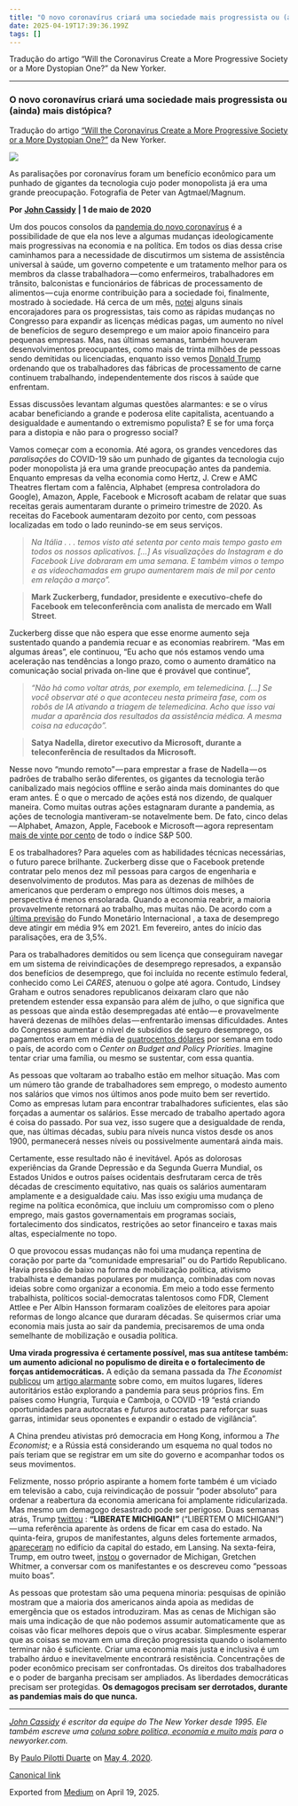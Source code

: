 ```yaml
---
title: "O novo coronavírus criará uma sociedade mais progressista ou (ainda) mais distópica?"
date: 2025-04-19T17:39:36.199Z
tags: []
---
```


Tradução do artigo “Will the Coronavirus Create a More Progressive Society or a More Dystopian One?” da New Yorker.

* * *

### O novo coronavírus criará uma sociedade mais progressista ou (ainda) mais distópica?

Tradução do artigo [“Will the Coronavirus Create a More Progressive Society or a More Dystopian One?”](https://www.newyorker.com/news/our-columnists/will-the-coronavirus-create-a-more-progressive-society-or-a-more-dystopian-one) da New Yorker.

![](https://cdn-images-1.medium.com/max/1200/1*z8SAC5KNRR4ce6_qCKiRrw.jpeg)

As paralisações por coronavírus foram um benefício econômico para um punhado de gigantes da tecnologia cujo poder monopolista já era uma grande preocupação. Fotografia de Peter van Agtmael/Magnum.

**Por** [**John Cassidy**](https://translate.google.com/translate?hl=pt-BR&prev=_t&sl=auto&tl=pt&u=https://www.newyorker.com/contributors/john-cassidy) **| 1 de maio de 2020**

Um dos poucos consolos da [pandemia do novo coronavírus](https://translate.google.com/translate?hl=pt-BR&prev=_t&sl=auto&tl=pt&u=https://www.newyorker.com/tag/coronavirus) é a possibilidade de que ela nos leve a algumas mudanças ideologicamente mais progressivas na economia e na política. Em todos os dias dessa crise caminhamos para a necessidade de discutirmos um sistema de assistência universal à saúde, um governo competente e um tratamento melhor para os membros da classe trabalhadora — como enfermeiros, trabalhadores em trânsito, balconistas e funcionários de fábricas de processamento de alimentos — cuja enorme contribuição para a sociedade foi, finalmente, mostrado à sociedade. Há cerca de um mês, [notei](https://translate.google.com/translate?hl=pt-BR&prev=_t&sl=auto&tl=pt&u=https://www.newyorker.com/news/our-columnists/the-coronavirus-is-transforming-politics-and-economics) alguns sinais encorajadores para os progressistas, tais como as rápidas mudanças no Congresso para expandir as licenças médicas pagas, um aumento no nível de benefícios de seguro desemprego e um maior apoio financeiro para pequenas empresas. Mas, nas últimas semanas, também houveram desenvolvimentos preocupantes, como mais de trinta milhões de pessoas sendo demitidas ou licenciadas, enquanto isso vemos [Donald Trump](https://translate.google.com/translate?hl=pt-BR&prev=_t&sl=auto&tl=pt&u=https://www.newyorker.com/tag/donald-trump) ordenando que os trabalhadores das fábricas de processamento de carne continuem trabalhando, independentemente dos riscos à saúde que enfrentam.

Essas discussões levantam algumas questões alarmantes: e se o vírus acabar beneficiando a grande e poderosa elite capitalista, acentuando a desigualdade e aumentando o extremismo populista? E se for uma força para a distopia e não para o progresso social?

Vamos começar com a economia. Até agora, os grandes vencedores das _paralisações_ do COVID-19 são um punhado de gigantes da tecnologia cujo poder monopolista já era uma grande preocupação antes da pandemia. Enquanto empresas da velha economia como Hertz, J. Crew e AMC Theatres flertam com a falência, Alphabet (empresa controladora do Google), Amazon, Apple, Facebook e Microsoft acabam de relatar que suas receitas gerais aumentaram durante o primeiro trimestre de 2020. As receitas do Facebook aumentaram dezoito por cento, com pessoas localizadas em todo o lado reunindo-se em seus serviços.

> _Na Itália . . . temos visto até setenta por cento mais tempo gasto em todos os nossos aplicativos. \[…\] As visualizações do Instagram e do Facebook Live dobraram em uma semana. E também vimos o tempo e as videochamadas em grupo aumentarem mais de mil por cento em relação a março”._

> **Mark Zuckerberg, fundador, presidente e executivo-chefe do Facebook em teleconferência com analista de mercado em Wall Street**.

Zuckerberg disse que não espera que esse enorme aumento seja sustentado quando a pandemia recuar e as economias reabrirem. “Mas em algumas áreas”, ele continuou, “Eu acho que nós estamos vendo uma aceleração nas tendências a longo prazo, como o aumento dramático na comunicação social privada on-line que é provável que continue”,

> _“Não há como voltar atrás, por exemplo, em telemedicina. \[…\] Se você observar até o que aconteceu nesta primeira fase, com os robôs de IA ativando a triagem de telemedicina. Acho que isso vai mudar a aparência dos resultados da assistência médica. A mesma coisa na educação”._

> **Satya Nadella, diretor executivo da Microsoft, durante a teleconferência de resultados da Microsoft.**

Nesse novo “mundo remoto” — para emprestar a frase de Nadella — os padrões de trabalho serão diferentes, os gigantes da tecnologia terão canibalizado mais negócios offline e serão ainda mais dominantes do que eram antes. É o que o mercado de ações está nos dizendo, de qualquer maneira. Como muitas outras ações estagnaram durante a pandemia, as ações de tecnologia mantiveram-se notavelmente bem. De fato, cinco delas — Alphabet, Amazon, Apple, Facebook e Microsoft — agora representam [mais de vinte por cento](https://translate.google.com/translate?hl=pt-BR&prev=_t&sl=auto&tl=pt&u=https://www.reuters.com/article/us-health-coronavirus-tech/tech-titans-dominate-u-s-stock-market-after-surge-idUSKCN2231GF) de todo o índice S&P ​​500.

E os trabalhadores? Para aqueles com as habilidades técnicas necessárias, o futuro parece brilhante. Zuckerberg disse que o Facebook pretende contratar pelo menos dez mil pessoas para cargos de engenharia e desenvolvimento de produtos. Mas para as dezenas de milhões de americanos que perderam o emprego nos últimos dois meses, a perspectiva é menos ensolarada. Quando a economia reabrir, a maioria provavelmente retornará ao trabalho, mas muitas não. De acordo com a [última previsão](https://translate.google.com/translate?hl=pt-BR&prev=_t&sl=auto&tl=pt&u=https://www.imf.org/en/Publications/WEO/Issues/2020/04/14/weo-april-2020) do Fundo Monetário Internacional , a taxa de desemprego deve atingir em média 9% em 2021. Em fevereiro, antes do início das paralisações, era de 3,5%.

Para os trabalhadores demitidos ou sem licença que conseguiram navegar em um sistema de reivindicações de desemprego represados, a expansão dos benefícios de desemprego, que foi incluída no recente estímulo federal, conhecido como Lei _CARES_, atenuou o golpe até agora. Contudo, Lindsey Graham e outros senadores republicanos deixaram claro que não pretendem estender essa expansão para além de julho, o que significa que as pessoas que ainda estão desempregadas até então — e provavelmente haverá dezenas de milhões delas — enfrentarão imensas dificuldades. Antes do Congresso aumentar o nível de subsídios de seguro desemprego, os pagamentos eram em média de [quatrocentos dólares](https://translate.google.com/translate?hl=pt-BR&prev=_t&sl=auto&tl=pt&u=https://www.cbpp.org/research/economy/policy-basics-unemployment-insurance) por semana em todo o país, de acordo com o _Center on Budget and Policy Priorities_. Imagine tentar criar uma família, ou mesmo se sustentar, com essa quantia.

As pessoas que voltaram ao trabalho estão em melhor situação. Mas com um número tão grande de trabalhadores sem emprego, o modesto aumento nos salários que vimos nos últimos anos pode muito bem ser revertido. Como as empresas lutam para encontrar trabalhadores suficientes, elas são forçadas a aumentar os salários. Esse mercado de trabalho apertado agora é coisa do passado. Por sua vez, isso sugere que a desigualdade de renda, que, nas últimas décadas, subiu para níveis nunca vistos desde os anos 1900, permanecerá nesses níveis ou possivelmente aumentará ainda mais.

Certamente, esse resultado não é inevitável. Após as dolorosas experiências da Grande Depressão e da Segunda Guerra Mundial, os Estados Unidos e outros países ocidentais desfrutaram cerca de três décadas de crescimento equitativo, nas quais os salários aumentaram amplamente e a desigualdade caiu. Mas isso exigiu uma mudança de regime na política econômica, que incluiu um compromisso com o pleno emprego, mais gastos governamentais em programas sociais, fortalecimento dos sindicatos, restrições ao setor financeiro e taxas mais altas, especialmente no topo.

O que provocou essas mudanças não foi uma mudança repentina de coração por parte da “comunidade empresarial” ou do Partido Republicano. Havia pressão de baixo na forma de mobilização política, ativismo trabalhista e demandas populares por mudança, combinadas com novas ideias sobre como organizar a economia. Em meio a todo esse fermento trabalhista, políticos social-democratas talentosos como FDR, Clement Attlee e Per Albin Hansson formaram coalizões de eleitores para apoiar reformas de longo alcance que duraram décadas. Se quisermos criar uma economia mais justa ao sair da pandemia, precisaremos de uma onda semelhante de mobilização e ousadia política.

**Uma virada progressiva é certamente possível, mas sua antítese também: um aumento adicional no populismo de direita e o fortalecimento de forças antidemocráticas.** A edição da semana passada da _The Economist_ [publicou](https://translate.google.com/translate?hl=pt-BR&prev=_t&sl=auto&tl=pt&u=https://www.economist.com/international/2020/04/23/would-be-autocrats-are-using-covid-19-as-an-excuse-to-grab-more-power) um [artigo alarmante](https://translate.google.com/translate?hl=pt-BR&prev=_t&sl=auto&tl=pt&u=https://www.economist.com/international/2020/04/23/would-be-autocrats-are-using-covid-19-as-an-excuse-to-grab-more-power) sobre como, em muitos lugares, líderes autoritários estão explorando a pandemia para seus próprios fins. Em países como Hungria, Turquia e Camboja, o COVID \-19 “está criando oportunidades para autocratas e _futuros_ autocratas para reforçar suas garras, intimidar seus oponentes e expandir o estado de vigilância”.

A China prendeu ativistas pró democracia em Hong Kong, informou a _The Economist;_ e a Rússia está considerando um esquema no qual todos no país teriam que se registrar em um site do governo e acompanhar todos os seus movimentos.

Felizmente, nosso próprio aspirante a homem forte também é um viciado em televisão a cabo, cuja reivindicação de possuir “poder absoluto” para ordenar a reabertura da economia americana foi amplamente ridicularizada. Mas mesmo um demagogo desastrado pode ser perigoso. Duas semanas atrás, Trump [twittou](https://translate.google.com/translate?hl=pt-BR&prev=_t&sl=auto&tl=pt&u=https://twitter.com/realdonaldtrump/status/1251169217531056130) : **“LIBERATE MICHIGAN!”** (“LIBERTEM O MICHIGAN!”) — uma referência aparente às ordens de ficar em casa do estado. Na quinta-feira, grupos de manifestantes, alguns deles fortemente armados, [apareceram](https://translate.google.com/translate?hl=pt-BR&prev=_t&sl=auto&tl=pt&u=https://www.bbc.com/news/world-us-canada-52496514) no edifício da capital do estado, em Lansing. Na sexta-feira, Trump, em outro tweet, [instou](https://translate.google.com/translate?hl=pt-BR&prev=_t&sl=auto&tl=pt&u=https://www.usatoday.com/story/news/politics/2020/05/01/coronavirus-trump-urges-michigan-governor-talk-armed-protesters/3063729001/) o governador de Michigan, Gretchen Whitmer, a conversar com os manifestantes e os descreveu como “pessoas muito boas”.

As pessoas que protestam são uma pequena minoria: pesquisas de opinião mostram que a maioria dos americanos ainda apoia as medidas de emergência que os estados introduziram. Mas as cenas de Michigan são mais uma indicação de que não podemos assumir automaticamente que as coisas vão ficar melhores depois que o vírus acabar. Simplesmente esperar que as coisas se movam em uma direção progressista quando o isolamento terminar não é suficiente. Criar uma economia mais justa e inclusiva é um trabalho árduo e inevitavelmente encontrará resistência. Concentrações de poder econômico precisam ser confrontadas. Os direitos dos trabalhadores e o poder de barganha precisam ser ampliados. As liberdades democráticas precisam ser protegidas. **Os demagogos precisam ser derrotados, durante as pandemias mais do que nunca.**

* * *

[_John Cassidy_](https://translate.google.com/translate?hl=pt-BR&prev=_t&sl=auto&tl=pt&u=https://www.newyorker.com/contributors/john-cassidy) _é escritor da equipe do The New Yorker desde 1995. Ele também escreve uma_ [_coluna sobre política, economia e muito mais_](https://translate.google.com/translate?hl=pt-BR&prev=_t&sl=auto&tl=pt&u=http://www.newyorker.com/news/john-cassidy) _para o newyorker.com._

By [Paulo Pilotti Duarte](https://medium.com/@paulopilotti) on [May 4, 2020](https://medium.com/p/4cdeac849524).

[Canonical link](https://medium.com/@paulopilotti/o-novo-coronav%C3%ADrus-criar%C3%A1-uma-sociedade-mais-progressista-ou-ainda-mais-dist%C3%B3pica-4cdeac849524)

Exported from [Medium](https://medium.com) on April 19, 2025.